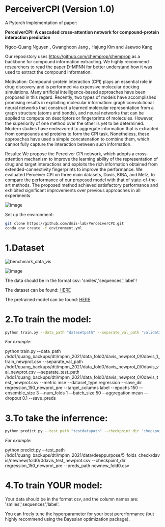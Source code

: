 # PerceiverCPI (Version 1.0)
A Pytorch Implementation of paper:

**PerceiverCPI: A cascaded cross-attention network for compound-protein interaction prediction**

Ngoc-Quang Nguyen , Gwanghoon Jang , Hajung Kim and Jaewoo Kang

Our reposistory uses https://github.com/chemprop/chemprop as a backbone for compound information extracting.
We highly recommend researchers to read the paper [D-MPNN](https://pubs.acs.org/doi/abs/10.1021/acs.jcim.9b00237) for better understand how it was used to extract the compound information. 

Motivation: Compound-protein interaction (CPI) plays an essential role in drug discovery and is
performed via expensive molecular docking simulations. Many artificial intelligence-based approaches
have been proposed in this regard. Recently, two types of models have accomplished promising results in
exploiting molecular information: graph convolutional neural networks that construct a learned molecular
representation from a graph structure (atoms and bonds), and neural networks that can be applied to
compute on descriptors or fingerprints of molecules. However, the superiority of one method over the
other is yet to be determined. Modern studies have endeavored to aggregate information that is extracted
from compounds and proteins to form the CPI task. Nonetheless, these approaches have used a simple
concatenation to combine them, which cannot fully capture the interaction between such information.

Results: We propose the Perceiver CPI network, which adopts a cross-attention mechanism to improve
the learning ability of the representation of drug and target interactions and exploits the rich information
obtained from extended-connectivity fingerprints to improve the performance. We evaluated Perceiver CPI
on three main datasets, Davis, KIBA, and Metz, to compare the performance of our proposed model with
that of state-of-the-art methods. The proposed method achieved satisfactory performance and exhibited
significant improvements over previous approaches in all experiments

![image](https://user-images.githubusercontent.com/32150689/169429361-cee1031f-fef3-43a6-9220-943fa21de233.png)


Set up the environment:

```bash
git clone https://github.com/dmis-lab/PerceiverCPI.git
conda env create -f environment.yml
```

# 1.**Dataset**
![benchmark_data_vis](https://user-images.githubusercontent.com/32150689/167998111-f73c2fee-3ea4-49d4-8f60-8338e0acca00.PNG)


![image](https://user-images.githubusercontent.com/32150689/163341766-3115ffa6-0cfe-437e-be75-670de1b4da43.png)

The data should be in the format csv: 'smiles','sequences','label'!

The dataset can be found: [HERE](https://drive.google.com/drive/folders/1I7LWz4MwlR62dk__GNvIoyxN5sAUrzrf?usp=sharing)

The pretrained model can be found: [HERE](https://drive.google.com/drive/folders/16Qte7qn9Erq4jUCBcOC7WhaX7xImC2SZ?usp=sharing)

# 2.**To train the model:**
```bash
python train.py --data_path "datasetpath" --separate_val_path "validationpath" --separate_test_path "testpath" --metric mse --dataset_type regression --save_dir "checkpointpath" --target_columns label
```
_For example:_

python train.py --data_path /hdd1/quang_backups/dti/mpnn_2021/data_fold0/davis_newprot_0/0davis_1_train_newprot.csv --separate_val_path /hdd1/quang_backups/dti/mpnn_2021/data_fold0/davis_newprot_0/0davis_val_newprot.csv --separate_test_path /hdd1/quang_backups/dti/mpnn_2021/data_fold0/davis_newprot_0/0davis_test_newprot.csv --metric mse --dataset_type regression --save_dir regression_150_newprot_pre --target_columns label --epochs 150 --ensemble_size 3 --num_folds 1 --batch_size 50 --aggregation mean --dropout 0.1 --save_preds

# 3.**To take the inferrence:**
```bash
python predict.py --test_path "testdatapath" --checkpoint_dir "checkpointpath" --preds_path "predictionpath.csv"
```
_For example:_

python predict.py --test_path /hdd1/quang_backups/dti/mpnn_2021/data/deeppurpose/5_folds_check/davis/newnew/fold0/0davis_test_newprot.csv --checkpoint_dir regression_150_newprot_pre --preds_path newnew_fold0.csv

# 4.**To train YOUR model:**

Your data should be in the format csv, and the column names are: 'smiles','sequences','label'.

You can freely tune the hyperparameter for your best pererformance (but highly recommend using the Bayesian optimization package).

